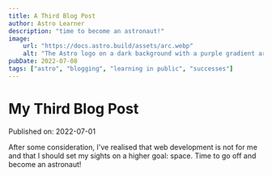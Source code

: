 ```yaml
---
title: A Third Blog Post
author: Astro Learner
description: "time to become an astronaut!"
image:
    url: "https://docs.astro.build/assets/arc.webp"
    alt: "The Astro logo on a dark background with a purple gradient arc."
pubDate: 2022-07-08
tags: ["astro", "blogging", "learning in public", "successes"]
---
```

# My Third Blog Post

Published on: 2022-07-01

After some consideration, I've realised that web development is not for me and that I should set my sights on a higher goal: space. Time to go off and become an astronaut!